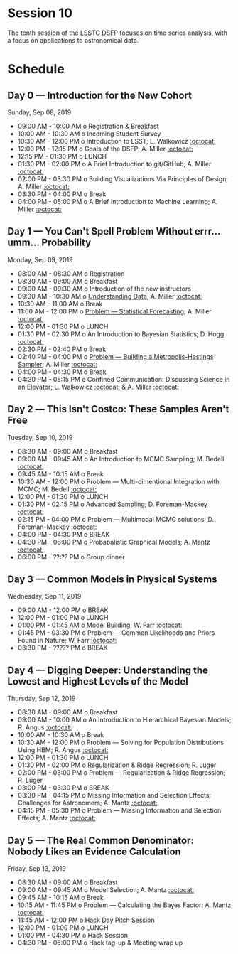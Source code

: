 # Session 10

The tenth session of the LSSTC DSFP focuses on time series analysis, with a focus on applications to astronomical data.

# Schedule

## Day 0 — Introduction for the New Cohort

Sunday, Sep 08, 2019

 * 09:00 AM - 10:00 AM  o  Registration & Breakfast
 * 10:00 AM - 10:30 AM  o  Incoming Student Survey
 * 10:30 AM - 12:00 PM  o  Introduction to LSST; L. Walkowicz [:octocat:](https://github.com/lmwalkowicz)
 * 12:00 PM - 12:15 PM  o  Goals of the DSFP; A. Miller [:octocat:](https://github.com/adamamiller)
 * 12:15 PM - 01:30 PM  o  LUNCH
 * 01:30 PM - 02:00 PM  o  A Brief Introduction to git/GitHub; A. Miller [:octocat:](https://github.com/adamamiller)
 * 02:00 PM - 03:30 PM  o  Building Visualizations Via Principles of Design; A. Miller [:octocat:](https://github.com/adamamiller)
 * 03:30 PM - 04:00 PM  o  Break
 * 04:00 PM - 05:00 PM  o  A Brief Introduction to Machine Learning; A. Miller [:octocat:](https://github.com/adamamiller)

## Day 1 — You Can't Spell Problem Without errr... umm... Probability

Monday, Sep 09, 2019

 * 08:00 AM - 08:30 AM  o  Registration
 * 08:30 AM - 09:00 AM  o  Breakfast
 * 09:00 AM - 09:30 AM  o  Introduction of the new instructors
 * 09:30 AM - 10:30 AM  o  [Understanding Data](Day1/UnderstandingData.ipynb); A. Miller [:octocat:](https://github.com/adamamiller)
 * 10:30 AM - 11:00 AM  o  Break
 * 11:00 AM - 12:00 PM  o  [Problem –– Statistical Forecasting](Day1/UnderstandingDataSolutions.ipynb); A. Miller [:octocat:](https://github.com/adamamiller)
 * 12:00 PM - 01:30 PM  o  LUNCH
 * 01:30 PM - 02:30 PM  o  An Introduction to Bayesian Statistics; D. Hogg [:octocat:](https://github.com/davidwhogg)
 * 02:30 PM - 02:40 PM  o  Break
 * 02:40 PM - 04:00 PM  o  [Problem –– Building a Metropolis-Hastings Sampler](Day1/MetropolisHastings.ipynb); A. Miller [:octocat:](https://github.com/adamamiller)
 * 04:00 PM - 04:30 PM  o  Break
 * 04:30 PM - 05:15 PM  o  Confined Communication: Discussing Science in an Elevator; L. Walkowicz [:octocat:](https://github.com/lmwalkowicz) & A. Miller [:octocat:](https://github.com/adamamiller)

## Day 2 –– This Isn't Costco:  These Samples Aren't Free

Tuesday, Sep 10, 2019

 * 08:30 AM - 09:00 AM  o  Breakfast
 * 09:00 AM - 09:45 AM  o  An Introduction to MCMC Sampling; M. Bedell [:octocat:](https://github.com/megbedell/)
 * 09:45 AM - 10:15 AM  o  Break
 * 10:30 AM - 12:00 PM  o  Problem –– Multi-dimentional Integration with MCMC; M. Bedell [:octocat:](https://github.com/megbedell/)
 * 12:00 PM - 01:30 PM  o  LUNCH
 * 01:30 PM - 02:15 PM  o  Advanced Sampling; D. Foreman-Mackey [:octocat:](https://github.com/dfm)
 * 02:15 PM - 04:00 PM  o  Problem –– Multimodal MCMC solutions; D. Foreman-Mackey [:octocat:](https://github.com/dfm)
 * 04:00 PM - 04:30 PM  o  BREAK
 * 04:30 PM - 06:00 PM  o  Probabalistic Graphical Models; A. Mantz [:octocat:](https://github.com/abmantz)
 * 06:00 PM - ??:?? PM  o  Group dinner

## Day 3 — Common Models in Physical Systems

Wednesday, Sep 11, 2019

 * 09:00 AM - 12:00 PM  o  BREAK
 * 12:00 PM - 01:00 PM  o  LUNCH
 * 01:00 PM - 01:45 AM  o  Model Building; W. Farr [:octocat:](https://github.com/farr)
 * 01:45 PM - 03:30 PM  o  Problem –– Common Likelihoods and Priors Found in Nature; W. Farr [:octocat:](https://github.com/farr)
 * 03:30 PM - ????? PM  o  BREAK

## Day 4 — Digging Deeper: Understanding the Lowest and Highest Levels of the Model

Thursday, Sep 12, 2019

 * 08:30 AM - 09:00 AM  o  Breakfast
 * 09:00 AM - 10:00 AM  o  An Introduction to Hierarchical Bayesian Models; R. Angus [:octocat:](https://github.com/RuthAngus)
 * 10:00 AM - 10:30 AM  o  Break
 * 10:30 AM - 12:00 PM  o  Problem –– Solving for Population Distributions Using HBM; R. Angus [:octocat:](https://github.com/RuthAngus)
 * 12:00 PM - 01:30 PM  o  LUNCH
 * 01:30 PM - 02:00 PM  o  Regularization & Ridge Regression; R. Luger
 * 02:00 PM - 03:00 PM  o  Problem –– Regularization & Ridge Regression; R. Luger
 * 03:00 PM - 03:30 PM  o  BREAK
 * 03:30 PM - 04:15 PM  o  Missing Information and Selection Effects: Challenges for Astronomers; A. Mantz [:octocat:](https://github.com/abmantz)
 * 04:15 PM - 05:30 PM  o  Problem –– Missing Information and Selection Effects; A. Mantz [:octocat:](https://github.com/abmantz)

## Day 5 — The Real Common Denominator: Nobody Likes an Evidence Calculation

Friday, Sep 13, 2019

 * 08:30 AM - 09:00 AM  o  Breakfast
 * 09:00 AM - 09:45 AM  o  Model Selection; A. Mantz [:octocat:](https://github.com/abmantz)
 * 09:45 AM - 10:15 AM  o  Break
 * 10:15 AM - 11:45 PM  o  Problem — Calculating the Bayes Factor; A. Mantz [:octocat:](https://github.com/abmantz)
 * 11:45 AM - 12:00 PM  o  Hack Day Pitch Session
 * 12:00 PM - 01:00 PM  o  LUNCH
 * 01:00 PM - 04:30 PM  o  Hack Session
 * 04:30 PM - 05:00 PM  o  Hack tag-up & Meeting wrap up
 
